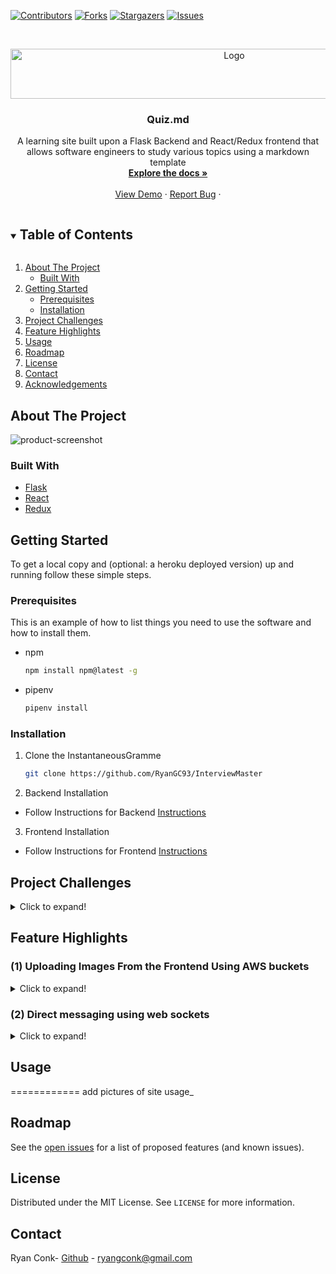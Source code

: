 <!--
*** Thanks for checking out the Best-README-Template. If you have a suggestion
*** that would make this better, please fork the InstantaneousGramme and create a pull request
*** or simply open an issue with the tag "enhancement".
*** Thanks again! Now go create something AMAZING! :D
***
***
***
*** To avoid retyping too much info. Do a search and replace for the following:
*** RyanGC93, InterviewMaster, twitter_handle, ryangconk@gmail.com, project_title, This a clone of Instagram that is built with 
-->



<!-- PROJECT SHIELDS -->
<!--
*** I'm using markdown "reference style" links for readability.
*** Reference links are enclosed in brackets [ ] instead of parentheses ( ).
*** See the bottom of this document for the declaration of the reference variables
*** for contributors-url, forks-url, etc. This is an optional, concise syntax you may use.
*** https://www.markdownguide.org/basic-syntax/#reference-style-links
-->
[![Contributors][contributors-shield]][contributors-url]
[![Forks][forks-shield]][forks-url]
[![Stargazers][stars-shield]][stars-url]
[![Issues][issues-shield]][issues-url]




<!-- PROJECT LOGO -->
<br />
<p align="center">
  <a href="https://github.com/RyanGC93/InterviewMaster">
    <img src="https://i.imgur.com/JoipYSm.png?1" alt="Logo" width="700" height="80">
  </a>

  <h3 align="center">Quiz.md</h3>
  <p align="center">
    A learning site built upon a Flask Backend and React/Redux frontend that allows software engineers to study various topics using a markdown template
    <br />
    <a href="https://github.com/RyanGC93/InterviewMaster/wiki"><strong>Explore the docs »</strong></a>
    <br />
    <br />
    <a href="https://instantaneous-gramme.herokuapp.com">View Demo</a>
    ·
    <a href="https://github.com/RyanGC93/InterviewMaster/issues">Report Bug</a>
    ·
  </p>
</p>



<!-- TABLE OF CONTENTS -->
<details open="open">
  <summary><h2 style="display: inline-block">Table of Contents</h2></summary>
  <ol>
    <li>
      <a href="#about-the-project">About The Project</a>
      <ul>
        <li><a href="#built-with">Built With</a></li>
      </ul>
    </li>
    <li>
      <a href="#getting-started">Getting Started</a>
      <ul>
        <li><a href="#prerequisites">Prerequisites</a></li>
        <li><a href="#installation">Installation</a></li>
      </ul>
    </li>
    <li><a href="#project-challenges">Project Challenges</a></li>
    <li><a href="#feature-highlights">Feature Highlights</a></li>
    <li><a href="#usage">Usage</a></li>
    <li><a href="#roadmap">Roadmap</a></li>
    <li><a href="#license">License</a></li>
    <li><a href="#contact">Contact</a></li>
    <li><a href="#acknowledgements">Acknowledgements</a></li>
  </ol>
</details>



<!-- ABOUT THE PROJECT -->
## About The Project

![product-screenshot](https://i.imgur.com/n3vzM1f.png)




### Built With

* [Flask](https://flask.palletsprojects.com/)
* [React](https://reactjs.org/)
* [Redux](https://redux.js.org/)



<!-- GETTING STARTED -->
## Getting Started

To get a local copy and (optional: a heroku deployed version) up and running follow these simple steps.

### Prerequisites

This is an example of how to list things you need to use the software and how to install them.
* npm
  ```sh
  npm install npm@latest -g
  ```
* pipenv
  ```sh
  pipenv install
  ```
### Installation

1. Clone the InstantaneousGramme
   ```sh
   git clone https://github.com/RyanGC93/InterviewMaster
   ```

2. Backend Installation
- Follow Instructions for Backend [Instructions](https://github.com/RyanGC93/InterviewMaster/blob/readme/README_BACKEND.md)

3. Frontend Installation
- Follow Instructions for Frontend [Instructions](https://github.com/RyanGC93/InterviewMaster/blob/readme/README_FRONTEND.md)



## Project Challenges
<details>
  <summary>Click to expand!</summary>
  
  
  ## Heading
  1. A numbered
  2. list
     * With some
     * Sub bullets
</details>

## Feature Highlights

### (1) Uploading Images From the Frontend Using AWS buckets
<details>
  <summary>Click to expand!</summary>
  
  ### Summary
  TODO >>>>> ADD Summary
  ### Code Snippet
  ```
  export async function getSignedRequest(photo){
  let res = await fetch('/sign_s3/?file_name='+photo.name+"&file_type="+photo.type);
  if (res.ok) {
    res= await res.json()
    uploadFile(photo, res.data, res.url);
  } else {
    console.error('could not get url')
  }
  return res.data.url + res.data.fields.key
}

export async function uploadFile(file, s3Data, url){
  const data = new FormData()
  for(const key in s3Data.fields){
    data.append(key, s3Data.fields[key]);
  }
  data.append('file', file)
  const res = await fetch(url, {
    method:'POST',
    body: data
  })
  return res
}
  ```
</details>


### (2) Direct messaging using web sockets
<details>
  <summary>Click to expand!</summary>
  
  ### Summary
  TODO >>>>> ADD Summary
  ### Code Snippet
  ```
  export async function getSignedRequest(photo){
  let res = await fetch('/sign_s3/?file_name='+photo.name+"&file_type="+photo.type);
  if (res.ok) {
    res= await res.json()
    uploadFile(photo, res.data, res.url);
  } else {
    console.error('could not get url')
  }
  return res.data.url + res.data.fields.key
}

export async function uploadFile(file, s3Data, url){
  const data = new FormData()
  for(const key in s3Data.fields){
    data.append(key, s3Data.fields[key]);
  }
  data.append('file', file)
  const res = await fetch(url, {
    method:'POST',
    body: data
  })
  return res
}
  ```
</details>

<!-- USAGE EXAMPLES -->
## Usage

============ add pictures of site usage_


<!-- ROADMAP -->
## Roadmap

See the [open issues](https://github.com/RyanGC93/InterviewMaster/issues) for a list of proposed features (and known issues).



<!-- CONTRIBUTING -->
<!-- LICENSE -->
## License

Distributed under the MIT License. See `LICENSE` for more information.



<!-- CONTACT -->
## Contact

Ryan Conk- [Github](https://github.com/RyanGC93) - ryangconk@gmail.com

<!-- ACKNOWLEDGEMENTS -->





<!-- MARKDOWN LINKS & IMAGES -->
<!-- https://www.markdownguide.org/basic-syntax/#reference-style-links -->
[contributors-shield]: https://img.shields.io/github/contributors/TolulopeVerissimo/InstantaneousGramme.svg?style=for-the-badge
[contributors-url]: https://github.com/RyanGC93/InterviewMaster/graphs/contributors
[forks-shield]: https://img.shields.io/github/forks/TolulopeVerissimo/InstantaneousGramme.svg?style=for-the-badge
[forks-url]: https://github.com/RyanGC93/InterviewMaster/network/members
[stars-shield]: https://img.shields.io/github/stars/TolulopeVerissimo/InstantaneousGramme.svg?style=for-the-badge
[stars-url]: https://github.com/RyanGC93/InterviewMaster/stargazers
[issues-shield]: https://img.shields.io/github/issues/TolulopeVerissimo/InstantaneousGramme.svg?style=for-the-badge
[issues-url]: https://github.com/RyanGC93/InterviewMaster/issues
[linkedin-shield]: https://img.shields.io/badge/-LinkedIn-black.svg?style=for-the-badge&logo=linkedin&colorB=555
[linkedin-url]: https://linkedin.com/in/TolulopeVerissimo
